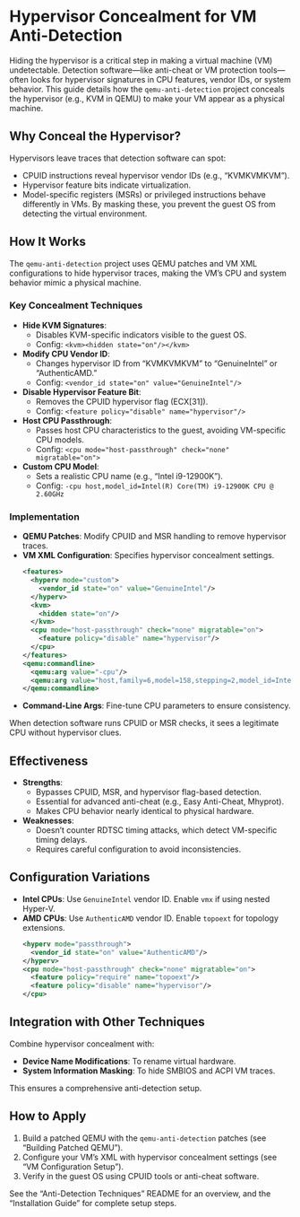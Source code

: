 # Hypervisor Concealment for VM Anti-Detection

Hiding the hypervisor is a critical step in making a virtual machine (VM) undetectable. Detection software—like anti-cheat or VM protection tools—often looks for hypervisor signatures in CPU features, vendor IDs, or system behavior. This guide details how the `qemu-anti-detection` project conceals the hypervisor (e.g., KVM in QEMU) to make your VM appear as a physical machine.

## Why Conceal the Hypervisor?

Hypervisors leave traces that detection software can spot:
- CPUID instructions reveal hypervisor vendor IDs (e.g., “KVMKVMKVM”).
- Hypervisor feature bits indicate virtualization.
- Model-specific registers (MSRs) or privileged instructions behave differently in VMs.
By masking these, you prevent the guest OS from detecting the virtual environment.

## How It Works

The `qemu-anti-detection` project uses QEMU patches and VM XML configurations to hide hypervisor traces, making the VM’s CPU and system behavior mimic a physical machine.

### Key Concealment Techniques
- **Hide KVM Signatures**:
  - Disables KVM-specific indicators visible to the guest OS.
  - Config: `<kvm><hidden state="on"/></kvm>`
- **Modify CPU Vendor ID**:
  - Changes hypervisor ID from “KVMKVMKVM” to “GenuineIntel” or “AuthenticAMD.”
  - Config: `<vendor_id state="on" value="GenuineIntel"/>`
- **Disable Hypervisor Feature Bit**:
  - Removes the CPUID hypervisor flag (ECX[31]).
  - Config: `<feature policy="disable" name="hypervisor"/>`
- **Host CPU Passthrough**:
  - Passes host CPU characteristics to the guest, avoiding VM-specific CPU models.
  - Config: `<cpu mode="host-passthrough" check="none" migratable="on">`
- **Custom CPU Model**:
  - Sets a realistic CPU name (e.g., “Intel i9-12900K”).
  - Config: `-cpu host,model_id=Intel(R) Core(TM) i9-12900K CPU @ 2.60GHz`

### Implementation
- **QEMU Patches**: Modify CPUID and MSR handling to remove hypervisor traces.
- **VM XML Configuration**: Specifies hypervisor concealment settings.
  ```xml
  <features>
    <hyperv mode="custom">
      <vendor_id state="on" value="GenuineIntel"/>
    </hyperv>
    <kvm>
      <hidden state="on"/>
    </kvm>
    <cpu mode="host-passthrough" check="none" migratable="on">
      <feature policy="disable" name="hypervisor"/>
    </cpu>
  </features>
  <qemu:commandline>
    <qemu:arg value="-cpu"/>
    <qemu:arg value="host,family=6,model=158,stepping=2,model_id=Intel(R) Core(TM) i9-12900K CPU @ 2.60GHz,vmware-cpuid-freq=false,enforce=false,host-phys-bits=true,hypervisor=off"/>
  </qemu:commandline>
  ```
- **Command-Line Args**: Fine-tune CPU parameters to ensure consistency.

When detection software runs CPUID or MSR checks, it sees a legitimate CPU without hypervisor clues.

## Effectiveness

- **Strengths**:
  - Bypasses CPUID, MSR, and hypervisor flag-based detection.
  - Essential for advanced anti-cheat (e.g., Easy Anti-Cheat, Mhyprot).
  - Makes CPU behavior nearly identical to physical hardware.
- **Weaknesses**:
  - Doesn’t counter RDTSC timing attacks, which detect VM-specific timing delays.
  - Requires careful configuration to avoid inconsistencies.

## Configuration Variations

- **Intel CPUs**: Use `GenuineIntel` vendor ID. Enable `vmx` if using nested Hyper-V.
- **AMD CPUs**: Use `AuthenticAMD` vendor ID. Enable `topoext` for topology extensions.
  ```xml
  <hyperv mode="passthrough">
    <vendor_id state="on" value="AuthenticAMD"/>
  </hyperv>
  <cpu mode="host-passthrough" check="none" migratable="on">
    <feature policy="require" name="topoext"/>
    <feature policy="disable" name="hypervisor"/>
  </cpu>
  ```

## Integration with Other Techniques

Combine hypervisor concealment with:
- **Device Name Modifications**: To rename virtual hardware.
- **System Information Masking**: To hide SMBIOS and ACPI VM traces.

This ensures a comprehensive anti-detection setup.

## How to Apply

1. Build a patched QEMU with the `qemu-anti-detection` patches (see “Building Patched QEMU”).
2. Configure your VM’s XML with hypervisor concealment settings (see “VM Configuration Setup”).
3. Verify in the guest OS using CPUID tools or anti-cheat software.

See the “Anti-Detection Techniques” README for an overview, and the “Installation Guide” for complete setup steps.